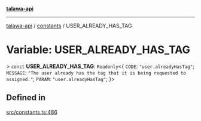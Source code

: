 [**talawa-api**](../../README.md)

***

[talawa-api](../../modules.md) / [constants](../README.md) / USER\_ALREADY\_HAS\_TAG

# Variable: USER\_ALREADY\_HAS\_TAG

\> `const` **USER\_ALREADY\_HAS\_TAG**: `Readonly`\<\{ `CODE`: `"user.alreadyHasTag"`; `MESSAGE`: `"The user already has the tag that it is being requested to assigned."`; `PARAM`: `"user.alreadyHasTag"`; \}\>

## Defined in

[src/constants.ts:486](https://github.com/PalisadoesFoundation/talawa-api/blob/039b0f127fb8caa46d57186ab4b3bb27fe150903/src/constants.ts#L486)
